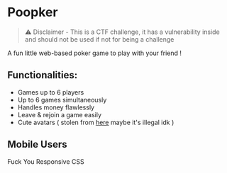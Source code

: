 # Poopker
> ⚠️ Disclaimer - This is a CTF challenge, it has a vulnerability inside and should not be used if not for being a challenge

A fun little web-based poker game to play with your friend !

## Functionalities:

- Games up to 6 players
- Up to 6 games simultaneously
- Handles money flawlessly
- Leave & rejoin a game easily
- Cute avatars ( stolen from [here](https://kculture.kgames.fr/) maybe it's illegal idk )

## Mobile Users

Fuck You Responsive CSS
